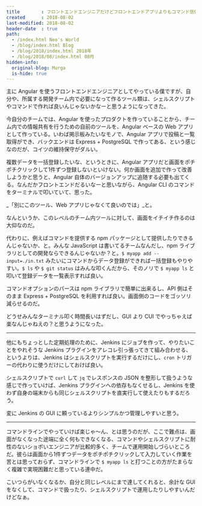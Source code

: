 ```yaml
---
title        : フロントエンドエンジニアだけどフロントエンドアプリよりもコマンド信仰が強まってきた
created      : 2018-08-02
last-modified: 2018-08-02
header-date  : true
path:
  - /index.html Neo's World
  - /blog/index.html Blog
  - /blog/2018/index.html 2018年
  - /blog/2018/08/index.html 08月
hidden-info:
  original-blog: Murga
  is-hide: true
---
```


主に Angular を使うフロントエンドエンジニアとしてやっている僕ですが、自分や、所属する開発チーム内で必要になって作るツール類は、シェルスクリプトやコマンドで作れば良いんじゃないかなーと思うようになってきた。

今自分のチームでは、Angular を使ったプロダクトを作っていることから、チーム内での情報共有を行うための自前のツールを、Angular ベースの Web アプリとして作っている。いわば掲示板みたいなモノで、Angular アプリで投稿と一覧取得ができ、バックエンドは Express + PostgreSQL で作ってある、という感じなのだが、コイツの維持保守がダルい。

複数データを一括登録したいな、というときに、Angular アプリだと画面をポチポチクリックして1件ずつ登録しないといけない。何か画面を追加で作って改善しようかと思うと、Angular 自体のバージョンアップに追随する必要も出てくる。なんだかフロントエンドだるいなーと思いながら、Angular CLI のコマンドをターミナルで叩いていて、思った。

_「別にこのツール、Web アプリじゃなくて良いのでは」_と。

なんというか、このレベルのチーム内ツールに対して、画面をイチイチ作るのは大仰なのだ。

代わりに、例えばコマンドを提供する npm パッケージとして提供したりできるんじゃないか、と。みんな JavaScript は書いてるチームなんだし、npm ライブラリとしての開発ならできるんじゃないか？と。`$ myapp add --input=./in.txt` みたいにコマンドからデータ登録ができれば一括登録もやりやすい。`$ ls` や `$ git status` はみんな叩くんだから、そのノリで `$ myapp ls` と叩いて登録データを一覧表示すれば良い。

コマンドオプションのパースは npm ライブラリで簡単に出来るし、API 側はそのまま Express + PostgreSQL を利用すれば良い。画面側のコードをゴッソリ減らせるのだ。

どうせみんなターミナル叩く時間長いはずだし、GUI より CUI でやっちゃえば楽なんじゃねえの？と思うようになった。

---

他にもちょっとした定期処理のために、Jenkins にジョブを作って、やりたいことをやれそうな Jenkins プラグインをアレコレ引っ張ってきて組み合わせる、というよりは、Jenkins はシェルスクリプトを実行するだけにし、`cron` トリガーの代わりに使うだけにしておけば良い。

シェルスクリプトで `curl` して `jq` でレスポンスの JSON を整形して扱うような感じで作っていけば、Jenkins プラグインへの依存もなくせるし、Jenkins を使わず自身の端末からも同じシェルスクリプトを直実行して使えたりもするだろう。

変に Jenkins の GUI に頼っているよりシンプルかつ管理しやすいと思う。

---

コマンドラインでやっていけば楽じゃ～ん、とは思うのだが、ここで難点は、画面がなくなった途端に全く何もできなくなる、コマンドやシェルスクリプトに耐性のないショボいエンジニアが比較的多く、チームで運用開始しづらいところだ。彼らは画面から1件ずつデータをポチポチクリックして入力していく作業を苦とは思っておらず、コマンドラインで `$ myapp ls` と打つことの方がたまらなく複雑で実現困難だと思っている連中だ。

こいつらがいなくなるか、自分と同じレベルにまで達してくれると、余計な GUI をなくして、コマンドで扱ったり、シェルスクリプトで運用したりしやすいんだけどなぁ。
